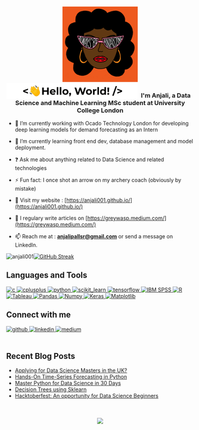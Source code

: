 <!--
**Anjali001/Anjali001** is a ✨ _special_ ✨ repository because its `README.md` (this file) appears on your GitHub profile.
Here are some ideas to get you started:

- 🔭 I’m currently working on ...
- 🌱 I’m currently learning ...
- 👯 I’m looking to collaborate on ...
- 🤔 I’m looking for help with ...
- 💬 Ask me about ...
- 📫 How to reach me: ...
- 😄 Pronouns: ...
- ⚡ Fun fact: ...
-->

<p align="center">
  <img src="https://raw.githubusercontent.com/Anjali001/Anjali001/master/giphy.gif" width="40%">

  
<img src="https://raw.githubusercontent.com/Anjali001/Anjali001/master/my_gif.gif" align="left" style="width: 70%" >  
  
   </p>
   
  
 ### <div align="center">I'm Anjali, a Data Science and Machine Learning MSc student at University College London</div>  
  

- 🔭 I’m currently working with Ocado Technology London for developing deep learning models for demand forecasting as an Intern  
  

- 🌱 I’m currently learning front end dev, database management and model deployment.  
  

- ❓ Ask me about anything related to Data Science and related technologies  
  

- ⚡ Fun fact: I once shot an arrow on my archery coach (obviously by mistake)  


- 💬 Visit my website : [https://anjali001.github.io/](https://anjali001.github.io/)


- 📝 I regulary write articles on [https://greywasp.medium.com/](https://greywasp.medium.com/)

- 📫 Reach me at : **anjalipallsr@gmail.com** or send a message on LinkedIn.


<p><img align="left" src="https://github-readme-stats.vercel.app/api?username=anjali001&show_icons=true&theme=radical" alt="anjali001" />
    
[![GitHub Streak](http://github-readme-streak-stats.herokuapp.com?user=Anjali001&theme=dark&hide_border=true&date_format=M%20j%5B%2C%20Y%5D)](https://git.io/streak-stats) 
</p>


## Languages and Tools
<p align="left"> <a href="https://www.cprogramming.com/" target="_blank"> <img src="https://cdn.iconscout.com/icon/free/png-512/c-programming-569564.png" alt="c" width="40" height="40"/> </a> <a href="https://www.w3schools.com/cpp/" target="_blank"> <img src="https://upload.wikimedia.org/wikipedia/commons/thumb/1/18/ISO_C%2B%2B_Logo.svg/1200px-ISO_C%2B%2B_Logo.svg.png" alt="cplusplus" width="40" height="40"/> </a> <a href="https://www.python.org" target="_blank"> <img src="https://upload.wikimedia.org/wikipedia/commons/thumb/c/c3/Python-logo-notext.svg/1200px-Python-logo-notext.svg.png" alt="python" width="40" height="40"/> </a> <a href="" target="_blank"> <img src="https://upload.wikimedia.org/wikipedia/commons/0/05/Scikit_learn_logo_small.svg" alt="scikit_learn" width="40" height="40"/> </a> <a href="https://www.tensorflow.org" target="_blank"> <img src="https://www.vectorlogo.zone/logos/tensorflow/tensorflow-icon.svg" alt="tensorflow" width="40" height="40"/> </a> <a href="https://www.ibm.com/in-en/products/spss-statistics" target="_blank"> <img src="https://itnews.blog.fordham.edu/wp-content/uploads/2018/02/SPSS-IBM.png" alt="IBM SPSS" width="40" height="40"/> </a> <a href="https://www.r-project.org/about.html" target="_blank"> <img src="https://www.r-project.org/Rlogo.png" alt="R" width="40" height="40"/> </a> <a href="https://www.tableau.com/" target="_blank"> <img src="https://www.tableau.com/themes/custom/tableau_www/logo.png" alt="Tableau" width="150" height="40"/> <a href="https://pandas.pydata.org/" target="_blank"> <img src="https://pandas.pydata.org/static/img/pandas_mark.svg" alt="Pandas" width="40" height="40"/> </a> <a href="https://numpy.org/" target="_blank"> <img src="https://upload.wikimedia.org/wikipedia/commons/thumb/3/31/NumPy_logo_2020.svg/768px-NumPy_logo_2020.svg.png" alt="Numpy" width="70" height="40"/> </a> <a href="https://keras.io/" target="_blank"> <img src="https://upload.wikimedia.org/wikipedia/commons/thumb/a/ae/Keras_logo.svg/768px-Keras_logo.svg.png" alt="Keras" width="40" height="40"/> </a> <a href="https://matplotlib.org/" target="_blank"> <img src="https://upload.wikimedia.org/wikipedia/commons/thumb/0/01/Created_with_Matplotlib-logo.svg/1024px-Created_with_Matplotlib-logo.svg.png" alt="Matplotlib" width="40" height="40"/> </a> </a> </p>


## Connect with me  
<div align="left">
<a href="https://github.com/Anjali001" target="_blank">
<img src=https://img.shields.io/badge/github-%2324292e.svg?&style=for-the-badge&logo=github&logoColor=white alt=github style="margin-bottom: 5px;" />
</a>
<a href="https://linkedin.com/in/anjali001" target="_blank">
<img src=https://img.shields.io/badge/linkedin-%231E77B5.svg?&style=for-the-badge&logo=linkedin&logoColor=white alt=linkedin style="margin-bottom: 5px;" />
</a>
<a href="https://medium.com/@greywasp" target="_blank">
<img src=https://img.shields.io/badge/medium-%23292929.svg?&style=for-the-badge&logo=medium&logoColor=white alt=medium style="margin-bottom: 5px;" />
</a>  
</div>   

<br/>  


## Recent Blog Posts  
<!-- BLOG-POST-LIST:START -->
- [Applying for Data Science Masters in the UK?](https://medium.com/nerd-for-tech/applying-for-data-science-masters-in-the-uk-76f830bc941b?source=rss-f554db6ddaf1------2)
- [Hands-On Time-Series Forecasting in Python](https://medium.com/nerd-for-tech/hands-on-time-series-forecasting-in-python-33356389865d?source=rss-f554db6ddaf1------2)
- [Master Python for Data Science in 30 Days](https://medium.com/analytics-vidhya/master-python-for-data-science-in-30-days-66e7ec6132a6?source=rss-f554db6ddaf1------2)
- [Decision Trees using Sklearn](https://medium.com/analytics-vidhya/decision-trees-using-sklearn-baabb510c54a?source=rss-f554db6ddaf1------2)
- [Hacktoberfest: An opportunity for Data Science Beginners](https://medium.com/nerd-for-tech/hacktoberfest-an-opportunity-for-data-science-beginners-1c51c57e4e5a?source=rss-f554db6ddaf1------2)
<!-- BLOG-POST-LIST:END -->  

<br/>  

  

<br/>  

<div align="center">
<img src="https://komarev.com/ghpvc/?username=Anjali001&&style=flat-square" align="center" />
</div>  
 
<br/>  

<br />
